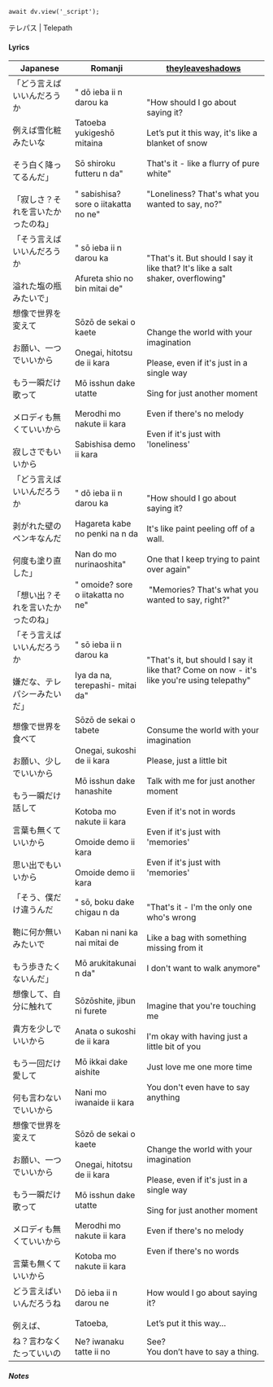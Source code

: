 ```dataviewjs
await dv.view('_script');
```
テレパス | Telepath
#### Lyrics

| Japanese                                                                            | Romanji                                                                                                                                                                        | [theyleaveshadows](https://www.reddit.com/user/theyleaveshadows/)                                                                                                                                                                       |
| ----------------------------------------------------------------------------------- | ------------------------------------------------------------------------------------------------------------------------------------------------------------------------------ | --------------------------------------------------------------------------------------------------------------------------------------------------------------------------------------------------------------------------------------- |
| 「どう言えばいいんだろうか<br><br>例えば雪化粧みたいな<br><br>そう白く降ってるんだ」<br><br>「寂しさ？それを言いたかったのね」         | " dō ieba ii n darou ka<br><br>Tatoeba yukigeshō mitaina<br><br>Sō shiroku futteru n da"<br><br>" sabishisa? sore o iitakatta no ne"                                           | "How should I go about saying it?<br><br>Let’s put it this way, it's like a blanket of snow<br><br>That's it - like a flurry of pure white"<br><br>"Loneliness? That's what you wanted to say, no?"                                     |
| 「そう言えばいいんだろうか<br><br>溢れた塩の瓶みたいで」<br>                                                | " sō ieba ii n darou ka<br><br>Afureta shio no bin mitai de"                                                                                                                   | "That's it. But should I say it like that? It's like a salt shaker, overflowing"                                                                                                                                                        |
| 想像で世界を変えて<br><br>お願い、一つでいいから<br><br>もう一瞬だけ歌って<br><br>メロディも無くていいから<br><br>寂しさでもいいから  | Sōzō de sekai o kaete<br><br>Onegai, hitotsu de ii kara<br><br>Mō isshun dake utatte<br><br>Merodhi mo nakute ii kara<br><br>Sabishisa demo ii kara                            | Change the world with your imagination<br><br>Please, even if it's just in a single way<br><br>Sing for just another moment<br><br>Even if there's no melody<br><br>Even if it's just with 'loneliness'                                 |
| 「どう言えばいいんだろうか<br><br>剥がれた壁のペンキなんだ<br><br>何度も塗り直した」<br><br>「想い出？それを言いたかったのね」         | " dō ieba ii n darou ka<br><br>Hagareta kabe no penki na n da<br><br>Nan do mo nurinaoshita"<br><br>" omoide? sore o iitakatta no ne"                                          | "How should I go about saying it?<br><br>It's like paint peeling off of a wall.<br><br>One that I keep trying to paint over again"<br><br> "Memories? That's what you wanted to say, right?"                                            |
| 「そう言えばいいんだろうか<br><br>嫌だな、テレパシーみたいだ」                                                 | " sō ieba ii n darou ka<br><br>Iya da na, terepashi- mitai da"                                                                                                                 | "That's it, but should I say it like that? Come on now - it's like you're using telepathy"                                                                                                                                              |
| 想像で世界を食べて<br><br>お願い、少しでいいから<br><br>もう一瞬だけ話して<br><br>言葉も無くていいから<br><br>思い出でもいいから    | Sōzō de sekai o tabete<br><br>Onegai, sukoshi de ii kara<br><br>Mō isshun dake hanashite<br><br>Kotoba mo nakute ii kara<br><br>Omoide demo ii kara<br><br>Omoide demo ii kara | Consume the world with your imagination<br><br>Please, just a little bit<br><br>Talk with me for just another moment<br><br>Even if it's not in words<br><br>Even if it's just with 'memories'<br><br>Even if it's just with 'memories' |
| 「そう、僕だけ違うんだ<br><br>鞄に何か無いみたいで<br><br>もう歩きたくないんだ」                                    | " sō, boku dake chigau n da<br><br>Kaban ni nani ka nai mitai de<br><br>Mō arukitakunai n da"                                                                                  | "That's it - I'm the only one who's wrong<br><br>Like a bag with something missing from it<br><br>I don't want to walk anymore"                                                                                                         |
| 想像して、自分に触れて<br><br>貴方を少しでいいから<br><br>もう一回だけ愛して<br><br>何も言わないでいいから                   | Sōzōshite, jibun ni furete<br><br>Anata o sukoshi de ii kara<br><br>Mō ikkai dake aishite<br><br>Nani mo iwanaide ii kara                                                      | Imagine that you're touching me<br><br>I'm okay with having just a little bit of you<br><br>Just love me one more time<br><br>You don't even have to say anything                                                                       |
| 想像で世界を変えて<br><br>お願い、一つでいいから<br><br>もう一瞬だけ歌って<br><br>メロディも無くていいから<br><br>言葉も無くていいから | Sōzō de sekai o kaete<br><br>Onegai, hitotsu de ii kara<br><br>Mō isshun dake utatte<br><br>Merodhi mo nakute ii kara<br><br>Kotoba mo nakute ii kara                          | Change the world with your imagination<br><br>Please, even if it's just in a single way<br><br>Sing for just another moment<br><br>Even if there's no melody<br><br>Even if there's no words                                            |
| どう言えばいいんだろうね<br><br>例えば、                                                            | Dō ieba ii n darou ne<br><br>Tatoeba,                                                                                                                                          | How would I go about saying it?<br><br>Let’s put it this way…                                                                                                                                                                           |
| ね？言わなくたっていいの                                                                        | Ne? iwanaku tatte ii no                                                                                                                                                        | See?<br>You don’t have to say a thing.                                                                                                                                                                                                  |
##### Notes
>